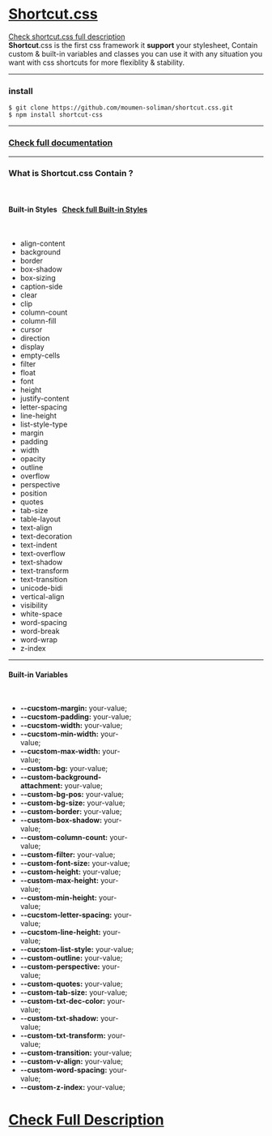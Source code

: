 <a href="http://moumensoliman.com/shortcut-css"><h1>Shortcut.css</h1></a>
<p>
	<a href="http://moumensoliman.com/shortcut-css">Check shortcut.css full description</a><br>
	<b>Shortcut</b>.css is the first css framework it <b>support</b> your stylesheet, Contain custom & built-in variables and classes you can use it with any situation you want with css shortcuts for more flexiblity & stability.
</p>
<hr>
<h3>install</h3>
<code>$ git clone https://github.com/moumen-soliman/shortcut.css.git</code><br>
<code>$ npm install shortcut-css</code>
<hr>
<h3><a href="http://moumensoliman.com/shortcut-css/docs.html">Check full documentation</a></h3>
<hr>
<h3>What is <b>Shortcut.css</b> Contain ?</h3><br>
            <div>
                <h4><b>Built-in Styles &nbsp; <a href="http://moumensoliman.com/shortcut-css/built-in-styles.html">Check full Built-in Styles</a></b></h4> <br>
                <ul>
                    <li>align-content</li>
                    <li>background</li>
                    <li>border</li>
                    <li>box-shadow</li>
                    <li>box-sizing</li>
                    <li>caption-side</li>
                    <li>clear</li>
                    <li>clip</li>
                    <li>column-count</li>
                    <li>column-fill</li>
                    <li>cursor</li>
                    <li>direction</li>
                    <li>display</li>
                    <li>empty-cells</li>
                    <li>filter</li>
                    <li>float</li>
                    <li>font</li>
                    <li>height</li>
                    <li>justify-content</li>
                    <li>letter-spacing</li>
                    <li>line-height</li>
                    <li>list-style-type</li>
                    <li>margin</li>
                    <li>padding</li>
                    <li>width</li>
                    <li>opacity</li>
                    <li>outline</li>
                    <li>overflow</li>
                    <li>perspective</li>
                    <li>position</li>
                    <li>quotes</li>
                    <li>tab-size</li>
                    <li>table-layout</li>
                    <li>text-align</li>
                    <li>text-decoration</li>
                    <li>text-indent</li>
                    <li>text-overflow</li>
                    <li>text-shadow</li>
                    <li>text-transform</li>
                    <li>text-transition</li>
                    <li>unicode-bidi</li>
                    <li>vertical-align</li>
                    <li>visibility</li>
                    <li>white-space</li>
                    <li>word-spacing</li>
                    <li>word-break</li>
                    <li>word-wrap</li>
                    <li>z-index</li>
                </ul>
            </div>
	    <hr>
            <div style="width:50%">
                <h4><b>Built-in Variables</b></h4><br>
                <ul>
                    <li><b>--cucstom-margin:</b> your-value;</li>
                    <li><b>--cucstom-padding:</b> your-value;</li>
                    <li><b>--cucstom-width:</b> your-value;</li>
                    <li><b>--cucstom-min-width:</b> your-value;</li>
                    <li><b>--cucstom-max-width:</b> your-value;</li>
                    <li><b>--custom-bg:</b> your-value;</li>
                    <li><b>--custom-background-attachment:</b> your-value;</li>
                    <li><b>--custom-bg-pos:</b> your-value;</li>
                    <li><b>--custom-bg-size:</b> your-value;</li>
                    <li><b>--custom-border:</b> your-value;</li>
                    <li><b>--custom-box-shadow:</b> your-value;</li>
                    <li><b>--custom-column-count:</b> your-value;</li>
                    <li><b>--custom-filter:</b> your-value;</li>
                    <li><b>--custom-font-size:</b> your-value;</li>
                    <li><b>--custom-height:</b> your-value;</li>
                    <li><b>--custom-max-height:</b> your-value;</li>
                    <li><b>--custom-min-height:</b> your-value;</li>
                    <li><b>--cucstom-letter-spacing:</b> your-value;</li>
                    <li><b> --cucstom-line-height:</b> your-value;</li>
                    <li><b>--cucstom-list-style:</b> your-value;</li>
                    <li><b>--custom-outline:</b> your-value;</li>
                    <li><b>--custom-perspective:</b> your-value;</li>
                    <li><b>--custom-quotes:</b> your-value;</li>
                    <li><b>--custom-tab-size:</b> your-value;</li>
                    <li><b>--custom-txt-dec-color:</b> your-value;</li>
                    <li><b>--custom-txt-shadow:</b> your-value;</li>
                    <li><b>--custom-txt-transform:</b> your-value;</li>
                    <li><b>--custom-transition:</b> your-value;</li>
                    <li><b> --custom-v-align:</b> your-value;</li>
                    <li><b>--custom-word-spacing:</b> your-value;</li>
                    <li><b>--custom-z-index:</b> your-value;</li>
                </ul>
            </div>
<h1><a href="http://moumensoliman.com/shortcut-css">Check Full Description</a></h1>

